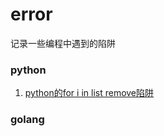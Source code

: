 # error
记录一些编程中遇到的陷阱
### python
1. [python的for i in list remove陷阱](http://blog.csdn.net/silly2016/article/details/72904674)
### golang

